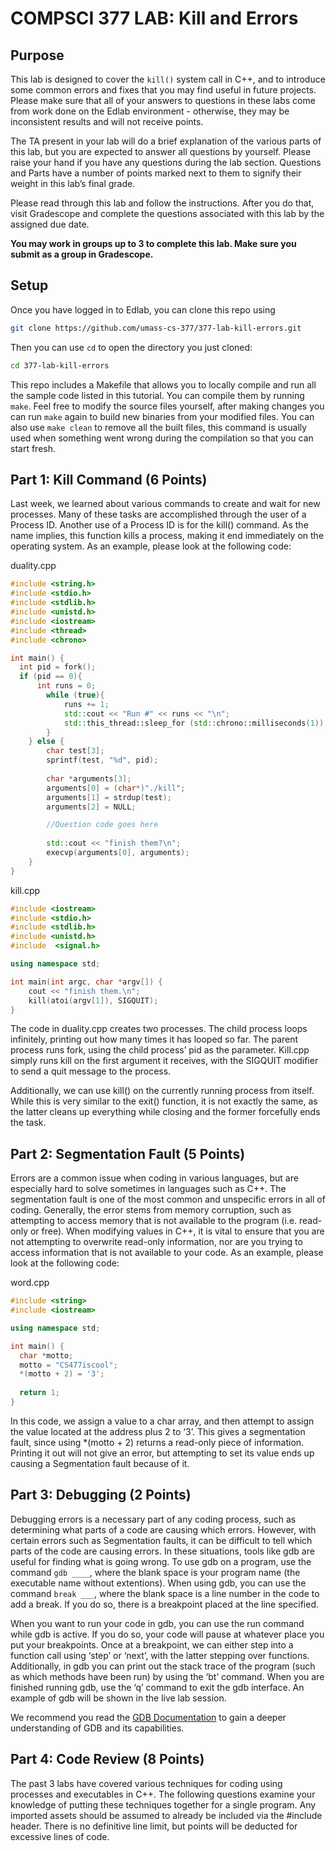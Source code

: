 # COMPSCI 377 LAB: Kill and Errors

## Purpose

This lab is designed to cover the `kill()` system call in C++, and to introduce some common errors and fixes that you may find useful in future projects. Please make sure that all of your answers to questions in these labs come from work done on the Edlab environment - otherwise, they may be inconsistent results and will not receive points.

The TA present in your lab will do a brief explanation of the various parts of this lab, but you are expected to answer all questions by yourself. Please raise your hand if you have any questions during the lab section. Questions and Parts have a number of points marked next to them to signify their weight in this lab’s final grade.

Please read through this lab and follow the instructions. After you do that, visit Gradescope and complete the questions associated with this lab by the assigned due date.

**You may work in groups up to 3 to complete this lab. Make sure you submit as a group in Gradescope.**

## Setup

Once you have logged in to Edlab, you can clone this repo using

```bash
git clone https://github.com/umass-cs-377/377-lab-kill-errors.git
```

Then you can use `cd` to open the directory you just cloned:

```bash
cd 377-lab-kill-errors
```

This repo includes a Makefile that allows you to locally compile and run all the sample code listed in this tutorial. You can compile them by running `make`. Feel free to modify the source files yourself, after making changes you can run `make` again to build new binaries from your modified files. You can also use `make clean` to remove all the built files, this command is usually used when something went wrong during the compilation so that you can start fresh.

## Part 1: Kill Command (6 Points)

Last week, we learned about various commands to create and wait for new processes. Many of these tasks are accomplished through the user of a Process ID. Another use of a Process ID is for the kill() command. As the name implies, this function kills a process, making it end immediately on the operating system. As an example, please look at the following code:

duality.cpp
```c++
#include <string.h>
#include <stdio.h>
#include <stdlib.h>
#include <unistd.h>
#include <iostream>
#include <thread>
#include <chrono>

int main() {
  int pid = fork();
  if (pid == 0){
	  int runs = 0;
		while (true){
			runs += 1;
			std::cout << "Run #" << runs << "\n";
			std::this_thread::sleep_for (std::chrono::milliseconds(1));
		}
	} else {
		char test[3];
		sprintf(test, "%d", pid);
	
		char *arguments[3];
		arguments[0] = (char*)"./kill";
		arguments[1] = strdup(test);
		arguments[2] = NULL;

		//Question code goes here
	
		std::cout << "finish them?\n";
		execvp(arguments[0], arguments);
	}
}
```

kill.cpp
```c++
#include <iostream>
#include <stdio.h>
#include <stdlib.h>
#include <unistd.h>
#include  <signal.h>

using namespace std;

int main(int argc, char *argv[]) {
	cout << "finish them.\n";
	kill(atoi(argv[1]), SIGQUIT);	
}
```

The code in duality.cpp creates two processes. The child process loops infinitely, printing out how many times it has looped so far. The parent process runs fork, using the child process’ pid as the parameter. Kill.cpp simply runs kill on the first argument it receives, with the SIGQUIT modifier to send a quit message to the process.

Additionally, we can use kill() on the currently running process from itself. While this is very similar to the exit() function, it is not exactly the same, as the latter cleans up everything while closing and the former forcefully ends the task.

## Part 2: Segmentation Fault (5 Points)

Errors are a common issue when coding in various languages, but are especially hard to solve sometimes in languages such as C++. The segmentation fault is one of the most common and unspecific errors in all of coding. Generally, the error stems from memory corruption, such as attempting to access memory that is not available to the program (i.e. read-only or free). When modifying values in C++, it is vital to ensure that you are not attempting to overwrite read-only information, nor are you trying to access information that is not available to your code. As an example, please look at the following code:

word.cpp
```c++
#include <string>
#include <iostream>

using namespace std;

int main() {
  char *motto; 
  motto = "CS477iscool";     
  *(motto + 2) = '3';
  
  return 1;
}
```

In this code, we assign a value to a char array, and then attempt to assign the value located at the address plus 2 to ‘3’. This gives a segmentation fault, since using \*(motto + 2) returns a read-only piece of information. Printing it out will not give an error, but attempting to set its value ends up causing a Segmentation fault because of it.

## Part 3: Debugging (2 Points)

Debugging errors is a necessary part of any coding process, such as determining what parts of a code are causing which errors. However, with certain errors such as Segmentation faults, it can be difficult to tell which parts of the code are causing errors. In these situations, tools like gdb are useful for finding what is going wrong. To use gdb on a program, use the command `gdb ____`, where the blank space is your program name (the executable name without extentions). When using gdb, you can use the command `break ___`, where the blank space is a line number in the code to add a break. If you do so, there is a breakpoint placed at the line specified.

When you want to run your code in gdb, you can use the run command while gdb is active. If you do so, your code will pause at whatever place you put your breakpoints. Once at a breakpoint, we can either step into a function call using ‘step’ or ‘next’, with the latter stepping over functions. Additionally, in gdb you can print out the stack trace of the program (such as which methods have been run) by using the ‘bt’ command. When you are finished running gdb, use the ‘q’ command to exit the gdb interface. An example of gdb will be shown in the live lab session.

We recommend you read the [GDB Documentation](https://ftp.gnu.org/old-gnu/Manuals/gdb/html_node/gdb_1.html) to gain a deeper understanding of GDB and its capabilities. 

## Part 4: Code Review (8 Points)

The past 3 labs have covered various techniques for coding using processes and executables in C++. The following questions examine your knowledge of putting these techniques together for a single program. Any imported assets should be assumed to already be included via the #include header. There is no definitive line limit, but points will be deducted for excessive lines of code.
